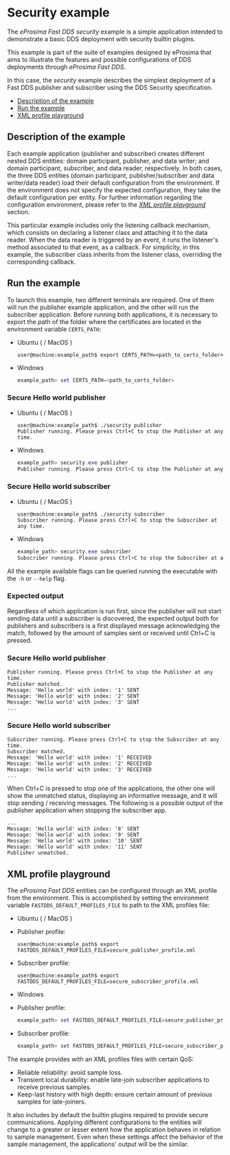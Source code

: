 # Security example

The *eProsima Fast DDS security* example is a simple application intended to demonstrate a basic DDS deployment with security builtin plugins.

This example is part of the suite of examples designed by eProsima that aims to illustrate the features and possible configurations of DDS deployments through *eProsima Fast DDS*.

In this case, the *security* example describes the simplest deployment of a Fast DDS publisher and subscriber using the DDS Security specification.

* [Description of the example](#description-of-the-example)
* [Run the example](#run-the-example)
* [XML profile playground](#xml-profile-playground)

## Description of the example

Each example application (publisher and subscriber) creates different nested DDS entities: domain participant, publisher, and data writer; and domain participant, subscriber, and data reader, respectively.
In both cases, the three DDS entities (domain participant, publisher/subscriber and data writer/data reader) load their default configuration from the environment.
If the environment does not specify the expected configuration, they take the default configuration per entity.
For further information regarding the configuration environment, please refer to the *[XML profile playground](#xml-profile-playground)* section.

This particular example includes only the listening callback mechanism, which consists on declaring a listener class and attaching it to the data reader. When the data reader is triggered by an event, it runs the listener's method associated to that event, as a callback.
For simplicity, in this example, the subscriber class inherits from the listener class, overriding the corresponding callback.

## Run the example

To launch this example, two different terminals are required.
One of them will run the publisher example application, and the other will run the subscriber application. Before running both applications, it is necessary to export the path of the folder where the certificates are located in the environment variable ``CERTS_PATH``:

* Ubuntu ( / MacOS )

    ```shell
    user@machine:example_path$ export CERTS_PATH=<path_to_certs_folder>
    ```

* Windows

    ```powershell
    example_path> set CERTS_PATH=<path_to_certs_folder>
    ```


### Secure Hello world publisher

* Ubuntu ( / MacOS )

    ```shell
    user@machine:example_path$ ./security publisher
    Publisher running. Please press Ctrl+C to stop the Publisher at any time.
    ```

* Windows

    ```powershell
    example_path> security.exe publisher
    Publisher running. Please press Ctrl+C to stop the Publisher at any time.
    ```

### Secure Hello world subscriber

* Ubuntu ( / MacOS )

    ```shell
    user@machine:example_path$ ./security subscriber
    Subscriber running. Please press Ctrl+C to stop the Subscriber at any time.
    ```

* Windows

    ```powershell
    example_path> security.exe subscriber
    Subscriber running. Please press Ctrl+C to stop the Subscriber at any time.
    ```

All the example available flags can be queried running the executable with the ``-h`` or ``--help`` flag.

### Expected output

Regardless of which application is run first, since the publisher will not start sending data until a subscriber is discovered, the expected output both for publishers and subscribers is a first displayed message acknowledging the match, followed by the amount of samples sent or received until Ctrl+C is pressed.

### Secure Hello world publisher

```shell
Publisher running. Please press Ctrl+C to stop the Publisher at any time.
Publisher matched.
Message: 'Hello world' with index: '1' SENT
Message: 'Hello world' with index: '2' SENT
Message: 'Hello world' with index: '3' SENT
...
```

### Secure Hello world subscriber

```shell
Subscriber running. Please press Ctrl+C to stop the Subscriber at any time.
Subscriber matched.
Message: 'Hello world' with index: '1' RECEIVED
Message: 'Hello world' with index: '2' RECEIVED
Message: 'Hello world' with index: '3' RECEIVED
...
```

When Ctrl+C is pressed to stop one of the applications, the other one will show the unmatched status, displaying an informative message, and it will stop sending / receiving messages.
The following is a possible output of the publisher application when stopping the subscriber app.

```shell
...
Message: 'Hello world' with index: '8' SENT
Message: 'Hello world' with index: '9' SENT
Message: 'Hello world' with index: '10' SENT
Message: 'Hello world' with index: '11' SENT
Publisher unmatched.
```

## XML profile playground

The *eProsima Fast DDS* entities can be configured through an XML profile from the environment.
This is accomplished by setting the environment variable ``FASTDDS_DEFAULT_PROFILES_FILE`` to path to the XML profiles file:

* Ubuntu ( / MacOS )

- Publisher profile:

    ```shell
    user@machine:example_path$ export FASTDDS_DEFAULT_PROFILES_FILE=secure_publisher_profile.xml
    ```
- Subscriber profile:

    ```shell
    user@machine:example_path$ export FASTDDS_DEFAULT_PROFILES_FILE=secure_subscriber_profile.xml
    ```

* Windows

- Publisher profile:

    ```powershell
    example_path> set FASTDDS_DEFAULT_PROFILES_FILE=secure_publisher_profile.xml
    ```
- Subscriber profile:

    ```powershell
    example_path> set FASTDDS_DEFAULT_PROFILES_FILE=secure_subscriber_profile.xml
    ``` 

The example provides with an XML profiles files with certain QoS:

- Reliable reliability: avoid sample loss.
- Transient local durability: enable late-join subscriber applications to receive previous samples.
- Keep-last history with high depth: ensure certain amount of previous samples for late-joiners.

It also includes by default the builtin plugins required to provide secure communications. 
Applying different configurations to the entities will change to a greater or lesser extent how the application behaves in relation to sample management.
Even when these settings affect the behavior of the sample management, the applications' output will be the similar.
